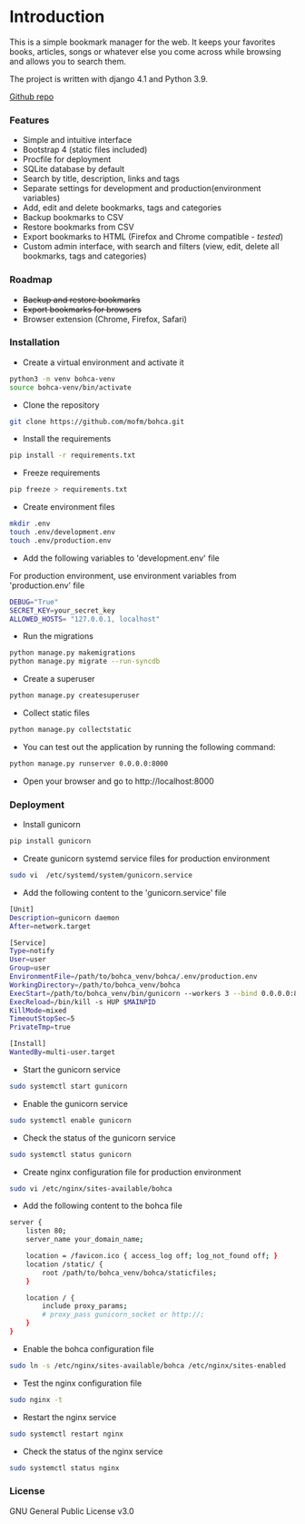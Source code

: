 <!--
.. title: bohca - yet another bookmanager
.. slug: bohca-yet-another-bookmanager
.. date: 2022-12-24 22:54:15 UTC+03:00
.. tags: 
.. category: 
.. link: 
.. description: 
.. type: text
-->


# Introduction

This is a simple bookmark manager for the web. It keeps your favorites books, articles, songs or whatever else you come across while browsing and allows you to search them.

The project is written with django 4.1 and Python 3.9. 

[Github repo](https://github.com/mofm/bohca)


### Features
* Simple and intuitive interface
* Bootstrap 4 (static files included)
* Procfile for deployment
* SQLite database by default
* Search by title, description, links and tags
* Separate settings for development and production(environment variables)
* Add, edit and delete bookmarks, tags and categories
* Backup bookmarks to CSV
* Restore bookmarks from CSV
* Export bookmarks to HTML (Firefox and Chrome compatible - *tested*)
* Custom admin interface, with search and filters (view, edit, delete all bookmarks, tags and categories)

### Roadmap

* ~~Backup and restore bookmarks~~
* ~~Export bookmarks for browsers~~
* Browser extension (Chrome, Firefox, Safari)

### Installation

- Create a virtual environment and activate it

```bash
python3 -m venv bohca-venv
source bohca-venv/bin/activate
```

- Clone the repository

```bash
git clone https://github.com/mofm/bohca.git
```

- Install the requirements

```bash
pip install -r requirements.txt
```

- Freeze requirements

```bash
pip freeze > requirements.txt
```

- Create environment files

```bash
mkdir .env
touch .env/development.env
touch .env/production.env
```

- Add the following variables to 'development.env' file

For production environment, use environment variables from 'production.env' file

```bash
DEBUG="True"
SECRET_KEY=your_secret_key
ALLOWED_HOSTS= "127.0.0.1, localhost"
```

- Run the migrations

```bash
python manage.py makemigrations
python manage.py migrate --run-syncdb
```

- Create a superuser

```bash
python manage.py createsuperuser
```

- Collect static files

```bash
python manage.py collectstatic
```

- You can test out the application by running the following command:

```bash
python manage.py runserver 0.0.0.0:8000
```

- Open your browser and go to http://localhost:8000

### Deployment

- Install gunicorn

```bash
pip install gunicorn
```

- Create gunicorn systemd service files for production environment

```bash
sudo vi  /etc/systemd/system/gunicorn.service
```

- Add the following content to the 'gunicorn.service' file

```bash
[Unit]
Description=gunicorn daemon
After=network.target

[Service]
Type=notify
User=user
Group=user
EnvironmentFile=/path/to/bohca_venv/bohca/.env/production.env
WorkingDirectory=/path/to/bohca_venv/bohca
ExecStart=/path/to/bohca_venv/bin/gunicorn --workers 3 --bind 0.0.0.0:8000 bohca.wsgi:application
ExecReload=/bin/kill -s HUP $MAINPID
KillMode=mixed
TimeoutStopSec=5
PrivateTmp=true

[Install]
WantedBy=multi-user.target
```

- Start the gunicorn service

```bash
sudo systemctl start gunicorn
```

- Enable the gunicorn service

```bash
sudo systemctl enable gunicorn
```

- Check the status of the gunicorn service

```bash
sudo systemctl status gunicorn
```

- Create nginx configuration file for production environment

```bash
sudo vi /etc/nginx/sites-available/bohca
```

- Add the following content to the bohca file

```bash
server {
    listen 80;
    server_name your_domain_name;

    location = /favicon.ico { access_log off; log_not_found off; }
    location /static/ {
        root /path/to/bohca_venv/bohca/staticfiles;
    }

    location / {
        include proxy_params;
        # proxy_pass gunicorn_socket or http://;
    }
}
```

- Enable the bohca configuration file

```bash
sudo ln -s /etc/nginx/sites-available/bohca /etc/nginx/sites-enabled
```

- Test the nginx configuration file

```bash
sudo nginx -t
```

- Restart the nginx service

```bash
sudo systemctl restart nginx
```

- Check the status of the nginx service

```bash
sudo systemctl status nginx
```

### License
GNU General Public License v3.0
